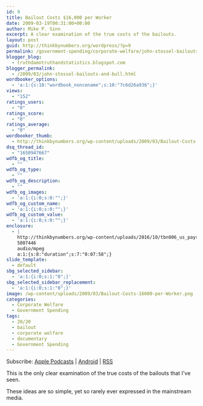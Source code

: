 ```yaml
---
id: 9
title: Bailout Costs $16,000 per Worker
date: 2009-03-19T00:31:00+00:00
author: Mike P. Sinn
excerpt: A clear examination of the true costs of the bailouts.
layout: post
guid: http://thinkbynumbers.org/wordpress/?p=9
permalink: /government-spending/corporate-welfare/john-stossel-bailouts-and-bull/
blogger_blog:
  - truthdamntruthandstatistics.blogspot.com
blogger_permalink:
  - /2009/03/john-stossel-bailouts-and-bull.html
wordbooker_options:
  - 'a:1:{s:18:"wordbook_noncename";s:10:"7c6d26a936";}'
views:
  - "152"
ratings_users:
  - "0"
ratings_score:
  - "0"
ratings_average:
  - "0"
wordbooker_thumb:
  - http://thinkbynumbers.org/wp-content/uploads/2009/03/Bailout-Costs-16000-per-Worker-90x90.png
dsq_thread_id:
  - "1650947667"
wdfb_og_title:
  - ""
wdfb_og_type:
  - ""
wdfb_og_description:
  - ""
wdfb_og_images:
  - 'a:1:{i:0;s:0:"";}'
wdfb_og_custom_name:
  - 'a:1:{i:0;s:0:"";}'
wdfb_og_custom_value:
  - 'a:1:{i:0;s:0:"";}'
enclosure:
  - |
    http://thinkbynumbers.org/wp-content/uploads/2016/10/tbn006_us_pays_16000_per_worker.mp3
    5807446
    audio/mpeg
    a:1:{s:8:"duration";s:7:"0:07:58";}
slide_template:
  - default
sbg_selected_sidebar:
  - 'a:1:{i:0;s:1:"0";}'
sbg_selected_sidebar_replacement:
  - 'a:1:{i:0;s:1:"0";}'
image: /wp-content/uploads/2009/03/Bailout-Costs-16000-per-Worker.png
categories:
  - Corporate Welfare
  - Government Spending
tags:
  - 20/20
  - bailout
  - corporate welfare
  - documentary
  - Government Spending
---
```

<div class="powerpress_player" id="powerpress_player_222">
</div>

<p class="powerpress_links powerpress_subscribe_links">
  Subscribe: <a href="https://itunes.apple.com/us/podcast/think-by-numbers/id660714690?mt=2&ls=1#episodeGuid=http%3A%2F%2Fthinkbynumbers.org%2Fwordpress%2F%3Fp%3D9" class="powerpress_link_subscribe powerpress_link_subscribe_itunes" title="Subscribe on Apple Podcasts" rel="nofollow">Apple Podcasts</a> | <a href="https://subscribeonandroid.com/thinkbynumbers.org/feed/podcast/" class="powerpress_link_subscribe powerpress_link_subscribe_android" title="Subscribe on Android" rel="nofollow">Android</a> | <a href="https://thinkbynumbers.org/feed/podcast/" class="powerpress_link_subscribe powerpress_link_subscribe_rss" title="Subscribe via RSS" rel="nofollow">RSS</a>
</p>

This is the only clear examination of the true costs of the bailouts that I've seen.

These ideas are so simple, yet so rarely ever expressed in the mainstream media.